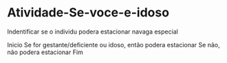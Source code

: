 # Atividade-Se-voce-e-idoso 

Indentificar se o individu podera estacionar navaga especial 

Inicio 
Se  for gestante/deficiente ou idoso, então podera estacionar 
Se não, não podera estacionar
Fim
